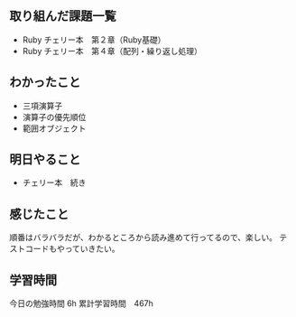 ## 取り組んだ課題一覧
- Ruby チェリー本　第２章（Ruby基礎）
- Ruby チェリー本　第４章（配列・繰り返し処理）

## わかったこと
- 三項演算子
- 演算子の優先順位
- 範囲オブジェクト

## 明日やること
- チェリー本　続き

## 感じたこと
順番はバラバラだが、わかるところから読み進めて行ってるので、楽しい。
テストコードもやっていきたい。

## 学習時間
今日の勉強時間 6h
累計学習時間　467h
